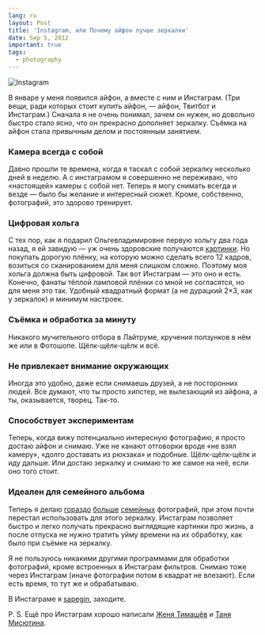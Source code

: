 ```yaml
---
lang: ru
layout: Post
title: 'Instagram, или Почему айфон лучше зеркалки'
date: Sep 5, 2012
important: true
tags:
  - photography
---
```


![Instagram](/images/blog/instagram.jpg)

В январе у меня появился айфон, а вместе с ним и Инстаграм. (Три вещи, ради которых стоит купить айфон, — айфон, Твитбот и Инстаграм.) Сначала я не очень понимал, зачем он нужен, но довольно быстро стало ясно, что он прекрасно дополняет зеркалку. Съёмка на айфон стала привычным делом и постоянным занятием.

<!--more-->

### Камера всегда с собой

Давно прошли те времена, когда я таскал с собой зеркалку несколько дней в неделю. А с инстаграмом я совершенно не переживаю, что «настоящей» камеры с собой нет. Теперь я могу снимать всегда и везде — было бы желание и интересный сюжет. Кроме, собственно, фотографий, это здорово тренирует.

### Цифровая хольга

С тех пор, как я подарил Ольгевладимировне первую хольгу два года назад, я ей завидую — уж очень здоровские получаются [картинки](http://airve.livejournal.com/tag/holga). Но покупать дорогую плёнку, на которую можно сделать всего 12 кадров, возиться со сканированием для меня слишком сложно. Поэтому моя хольга должна быть цифровой. Так вот Инстаграм — это оно и есть. Конечно, фанаты тёплой ламповой плёнки со мной не согласятся, но для меня это так. Удобный квадратный формат (а не дурацкий 2×3, как у зеркалок) и минимум настроек.

### Cъёмка и обработка за минуту

Никакого мучительного отбора в Лайтруме, кручения ползунков в нём же или в Фотошопе. Щёлк-щёлк-щёлк и всё.

### Не привлекает внимание окружающих

Иногда это удобно, даже если снимаешь друзей, а не посторонних людей. Все думают, что ты просто хипстер, не вылезающий из айфона, а ты, оказывается, творец. Так-то.

### Способствует экспериментам

Теперь, когда вижу потенциально интересную фотографию, я просто достаю айфон и снимаю. Уже не канают отговорки вроде «не взял камеру», «долго доставать из рюкзака» и подобные. Щёлк-щёлк-щёлк и иду дальше. Или достаю зеркалку и снимаю то же самое на неё, если оно того стоит.

### Идеален для семейного альбома

Теперь я делаю [гораздо](http://foto.mail.ru/mail/artem-sapegin/1022) [больше](http://foto.mail.ru/mail/artem-sapegin/888) [семейных](http://foto.mail.ru/mail/artem-sapegin/1008) фотографий, при этом почти перестал использовать для этого зеркалку. Инстаграм позволяет быстро и легко получать прекрасно выглядящие картинки про жизнь, а после отпуска не нужно тратить уйму времени на их обработку, как было при съёмке на зеркалку.

Я не пользуюсь никакими другими программами для обработки фотографий, кроме встроенных в Инстаграм фильтров. Снимаю тоже через Инстаграм (иначе фотографии потом в квадрат не влезают). Если есть время, то тут же и обрабатываю.

В Инстаграме я [sapegin](http://instagram.com/sapegin), заходите.

P. S. Ещё про Инстаграм хорошо написали [Женя Тимашёв](http://rezus.livejournal.com/334302.html "Зачем фотографу нужен айфон") и [Таня Мисютина](http://infotanka.ru/app/2012/06/21/1/ "Зачем нужен Инстаграм").
